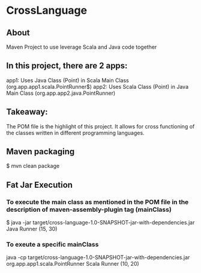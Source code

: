 # CrossLanguage

## About
Maven Project to use leverage Scala and Java code together

## In this project, there are 2 apps:
app1: Uses Java Class (Point) in Scala Main Class (org.app.app1.scala.PointRunner$)
app2: Uses Scala Class (Point) in Java Main Class (org.app.app2.java.PointRunner)

## Takeaway:
The POM file is the highlight of this project. It allows for cross functioning of the classes written in different programming languages.

## Maven packaging
$ mvn clean package

## Fat Jar Execution
### To execute the main class as mentioned in the POM file in the description of maven-assembly-plugin tag (mainClass)
$ java -jar target/cross-language-1.0-SNAPSHOT-jar-with-dependencies.jar 
Java Runner
(15, 30)

### To exeute a specific mainClass
java -cp target/cross-language-1.0-SNAPSHOT-jar-with-dependencies.jar org.app.app1.scala.PointRunner
Scala Runner
(10, 20)

